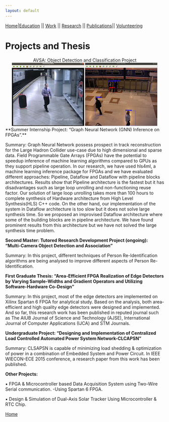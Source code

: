 ```yaml
---
layout: default
---
```

[Home](./)|[Education](./education.html) || [Work](./experience.html) || [Research](./projects.html) || [Publications](./publications.html)|| [Volunteering](./volunteering.html)

# Projects and Thesis
<center>AVSA: Object Detection and Classification Project
<img src="/assets/img/avsa11.png" alt="AVSA 1">
<img src="/assets/img/avsa12.png" alt="AVSA 2">
</center>
**Summer Internship Project:
“Graph Neural Network (GNN) Inference on FPGAs”.** 

Summary: Graph Neural Network possess prospect in track reconstruction for the Large Hadron Collider use-case due to high dimensional and sparse data. Field Programmable Gate Arrays (FPGAs) have the potential to speedup inference of machine learning algorithms compared to GPUs as they support pipeline operation. In our research, we have used hls4ml, a machine learning inference package for FPGAs and we have evaluated different approaches: Pipeline, Dataflow and Dataflow with pipeline blocks architectures. Results show that Pipeline architecture is the fastest but it has disadvantages such as large loop unrolling and non-functioning reuse factor. Our solution of large loop unrolling takes more than 100 hours to complete synthesis of Hardware architecture from High Level Synthesis(HLS) C++ code. On the other hand, our implementation of the system in Dataflow architecture is too slow but it does not solve large synthesis time. So we proposed an improvised Dataflow architecture where some of the building blocks are in pipeline architecture. We have found prominent results from this architecture but we have not solved the large synthesis time problem. 

**Second Master: Tutored Research Development Project (ongoing): “Multi-Camera Object Detection and Association”** 

Summary: In this project, different techniques of Person Re-Identification algorithms are being analysed to improve different aspects of Person Re-Identification.

**First Graduate Thesis: “Area-Efficient FPGA Realization of Edge Detectors by Varying Sample-Widths and Gradient Operators and Utilizing Software-Hardware Co-Design”**

Summary: In this project, most of the edge detectors are implemented on Xilinx Spartan 6 FPGA for analytical study. Based on the analysis, both area-efficient and high quality edge detectors were designed and implemented. And so far, this research work has been published in reputed journal such as The AIUB Journal of Science and Technology (AJSE), International Journal of Computer Applications (IJCA) and STM Journals.   

**Undergraduate Project: “Designing and Implementation of Centralized Load Controlled Automated Power System Network-CLCAPSN”** 

Summary: CLSAPSN is capable of minimizing load shedding & optimization of power in a combination of Embedded System and Power Circuit. In IEEE WIECON-ECE 2015 conference, a research paper from this work has been published. 

**Other Projects:**

▪	FPGA & Microcontroller based Data Acquisition System using Two-Wire Serial communication. -Using Spartan 6 FPGA. 

▪	Design & Simulation of Dual-Axis Solar Tracker Using Microcontroller & RTC Chip.

[Home](./)
